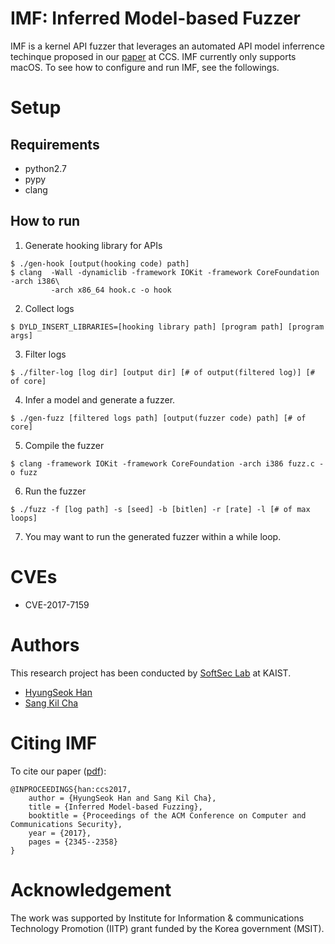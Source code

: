 IMF: Inferred Model-based Fuzzer
========================

IMF is a kernel API fuzzer that leverages an automated API model
inferrence techinque proposed in our
[paper](http://daramg.gift/paper/han-ccs2017.pdf) at CCS. IMF
currently only supports macOS. To see how to configure and run
IMF, see the followings.

# Setup

## Requirements
- python2.7
- pypy
- clang

## How to run
1. Generate hooking library for APIs
```
$ ./gen-hook [output(hooking code) path]
$ clang  -Wall -dynamiclib -framework IOKit -framework CoreFoundation -arch i386\
         -arch x86_64 hook.c -o hook
```

2. Collect logs
```
$ DYLD_INSERT_LIBRARIES=[hooking library path] [program path] [program args]
```

3. Filter logs
```
$ ./filter-log [log dir] [output dir] [# of output(filtered log)] [# of core]
```

4. Infer a model and generate a fuzzer.
```
$ ./gen-fuzz [filtered logs path] [output(fuzzer code) path] [# of core]
```

5. Compile the fuzzer
```
$ clang -framework IOKit -framework CoreFoundation -arch i386 fuzz.c -o fuzz
```

6. Run the fuzzer
```
$ ./fuzz -f [log path] -s [seed] -b [bitlen] -r [rate] -l [# of max loops]
```

7. You may want to run the generated fuzzer within a while loop.

# CVEs

- CVE-2017-7159

# Authors

This research project has been conducted by [SoftSec Lab](https://softsec.kaist.ac.kr) at KAIST.

* [HyungSeok Han](http://daramg.gift/)
* [Sang Kil Cha](https://softsec.kaist.ac.kr/~sangkilc/)

# Citing IMF

To cite our paper ([pdf](http://daramg.gift/paper/han-ccs2017.pdf)):
```
@INPROCEEDINGS{han:ccs2017,
    author = {HyungSeok Han and Sang Kil Cha},
    title = {Inferred Model-based Fuzzing},
    booktitle = {Proceedings of the ACM Conference on Computer and Communications Security},
    year = {2017},
    pages = {2345--2358}
}
```

# Acknowledgement

The work was supported by Institute for Information & communications Technology Promotion (IITP) grant funded by the Korea government (MSIT).
